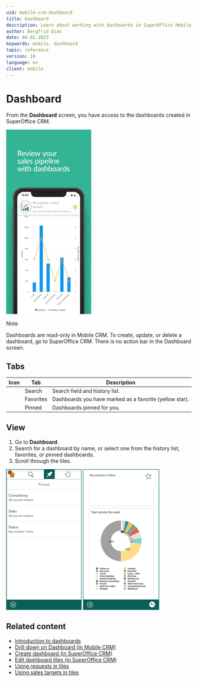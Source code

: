 ```yaml
---
uid: mobile-crm-dashboard
title: Dashboard
description: Learn about working with dashboards in SuperOffice Mobile CRM.
author: Bergfrid Dias
date: 08.02.2023
keywords: mobile, dashboard
topic: reference
version: 10
language: en
client: mobile
---
```


# Dashboard <i class="ph ph-gauge" aria-hidden="true"></i>

From the **Dashboard** screen, you have access to the dashboards created in SuperOffice CRM.

![Mobile CRM: Dashboard -app-screen][img1]

> [!NOTE]
> Dashboards are read-only in Mobile CRM. To create, update, or delete a dashboard, go to SuperOffice CRM. There is no action bar in the Dashboard screen.

## Tabs

| Icon | Tab | Description |
|:-:|---|---|
| <i class="ph ph-magnifying-glass" aria-label="Search icon"></i> | Search | Search field and history list. |
| <i class="ph ph-star" aria-label="Star icon"></i> | Favorites | Dashboards you have marked as a favorite (yellow star). |
| <i class="ph ph-push-pin" aria-label="Pin"></i> | Pinned | Dashboards pinned for you. |

## View

1. Go to **Dashboard**.
2. Search for a dashboard by name, or select one from the history list, favorites, or pinned dashboards.
3. Scroll through the tiles.

![Mobile CRM: pinned dashboards -app-screen][img21]
![Mobile CRM: dashboard chart -app-screen][img22]

## Related content

* [Introduction to dashboards][4]
* [Drill down on Dashboard (in Mobile CRM)][1]
* [Create dashboard (in SuperOffice CRM)][3]
* [Edit dashboard tiles (in SuperOffice CRM)][2]
* [Using requests in tiles][5]
* [Using sales targets in tiles][6]

<!-- Referenced links -->
[1]: drill-down.md
[2]: ../../../dashboard/learn/working-with-tiles.md
[3]: ../../../dashboard/learn/create.md
[4]: ../../../dashboard/learn/index.md
[5]: ../../../dashboard/learn/show-requests.md
[6]: ../../../dashboard/learn/show-sales-targets.md

<!-- Referenced images -->
[img1]: media/dashboard.png

[img21]: ../../../../../release-notes/mobile/media/mobile-1.png
[img22]: ../../../../../release-notes/mobile/media/mobile-2.png
